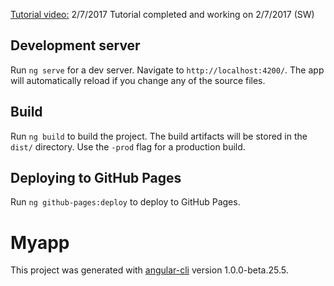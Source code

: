 [Tutorial video:](https://www.youtube.com/watch?v=-zW1zHqsdyc)
2/7/2017 Tutorial completed and working on 2/7/2017 (SW)

## Development server
Run `ng serve` for a dev server. Navigate to `http://localhost:4200/`. The app will automatically reload if you change any of the source files.

## Build

Run `ng build` to build the project. The build artifacts will be stored in the `dist/` directory. Use the `-prod` flag for a production build.

## Deploying to GitHub Pages
Run `ng github-pages:deploy` to deploy to GitHub Pages.

# Myapp
This project was generated with [angular-cli](https://github.com/angular/angular-cli) version 1.0.0-beta.25.5.

